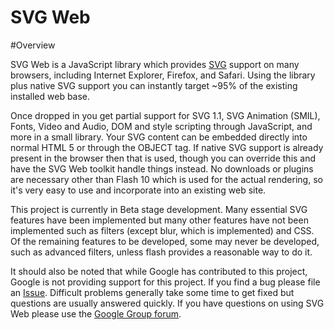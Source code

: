 SVG Web
=======

#Overview

SVG Web is a JavaScript library which provides [SVG](http://en.wikipedia.org/wiki/Scalable_Vector_Graphics) support on many browsers, including Internet Explorer, Firefox, and Safari. Using the library plus native SVG support you can instantly target ~95% of the existing installed web base.

Once dropped in you get partial support for SVG 1.1, SVG Animation (SMIL), Fonts, Video and Audio, DOM and style scripting through JavaScript, and more in a small library. Your SVG content can be embedded directly into normal HTML 5 or through the OBJECT tag. If native SVG support is already present in the browser then that is used, though you can override this and have the SVG Web toolkit handle things instead. No downloads or plugins are necessary other than Flash 10 which is used for the actual rendering, so it's very easy to use and incorporate into an existing web site.

This project is currently in Beta stage development. Many essential SVG features have been implemented but many other features have not been implemented such as filters (except blur, which is implemented) and CSS. Of the remaining features to be developed, some may never be developed, such as advanced filters, unless flash provides a reasonable way to do it.

It should also be noted that while Google has contributed to this project, Google is not providing support for this project. If you find a bug please file an [Issue](http://code.google.com/p/svgweb/issues/list). Difficult problems generally take some time to get fixed but questions are usually answered quickly. If you have questions on using SVG Web please use the [Google Group forum](http://groups.google.com/group/svg-web).
